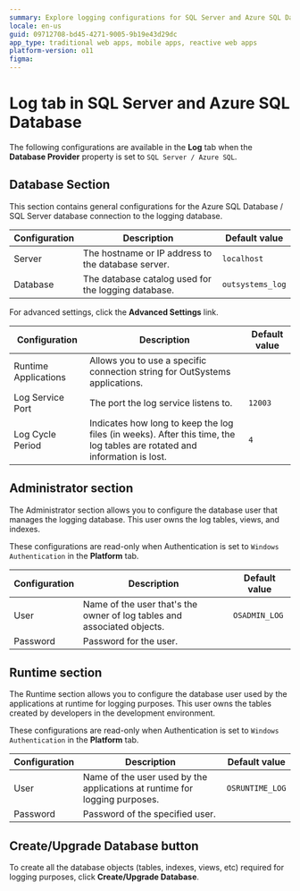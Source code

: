 ```yaml
---
summary: Explore logging configurations for SQL Server and Azure SQL Database in OutSystems 11 (O11).
locale: en-us
guid: 09712708-bd45-4271-9005-9b19e43d29dc
app_type: traditional web apps, mobile apps, reactive web apps
platform-version: o11
figma:
---
```


# Log tab in SQL Server and Azure SQL Database

The following configurations are available in the **Log** tab when the **Database Provider** property is set to `SQL Server / Azure SQL`.

## Database Section

This section contains general configurations for the Azure SQL Database / SQL Server database connection to the logging database.

Configuration | Description | Default value  
--------------|-------------|---------------  
Server | The hostname or IP address to the database server. | `localhost`
Database | The database catalog used for the logging database. | `outsystems_log`  

For advanced settings, click the **Advanced Settings** link.

|Configuration | Description | Default value|
|---|---|---|
|Runtime Applications|Allows you to use a specific connection string for OutSystems applications.||
|Log Service Port|The port the log service listens to.|`12003`|
|Log Cycle Period|Indicates how long to keep the log files (in weeks). After this time, the log tables are rotated and information is lost.|`4`|

## Administrator section

The Administrator section allows you to configure the database user that manages the logging database. This user owns the log tables, views, and indexes.

<div class="info" markdown="1">

These configurations are read-only when Authentication is set to `Windows Authentication` in the **Platform** tab.

</div>

Configuration | Description | Default value  
--------------|-------------|--------------  
User | Name of the user that's the owner of log tables and associated objects. | `OSADMIN_LOG`  
Password | Password for the user. |

## Runtime section

The Runtime section allows you to configure the database user used by the applications at runtime for logging purposes. This user owns the tables created by developers in the development environment.

<div class="info" markdown="1">

These configurations are read-only when Authentication is set to `Windows Authentication` in the **Platform** tab.

</div>

Configuration | Description | Default value  
--------------|-------------|--------------  
User | Name of the user used by the applications at runtime for logging purposes. | `OSRUNTIME_LOG`
Password | Password of the specified user. |
  
## Create/Upgrade Database button

To create all the database objects (tables, indexes, views, etc) required for logging purposes, click **Create/Upgrade Database**.
